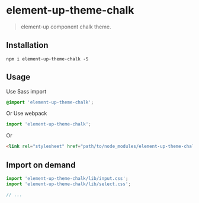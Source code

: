 # element-up-theme-chalk

> element-up component chalk theme.

## Installation

```shell
npm i element-up-theme-chalk -S
```

## Usage

Use Sass import

```css
@import 'element-up-theme-chalk';
```

Or Use webpack

```javascript
import 'element-up-theme-chalk';
```

Or

```html
<link rel="stylesheet" href="path/to/node_modules/element-up-theme-chalk/lib/index.css">
```

## Import on demand

```javascript
import 'element-up-theme-chalk/lib/input.css';
import 'element-up-theme-chalk/lib/select.css';

// ...
```